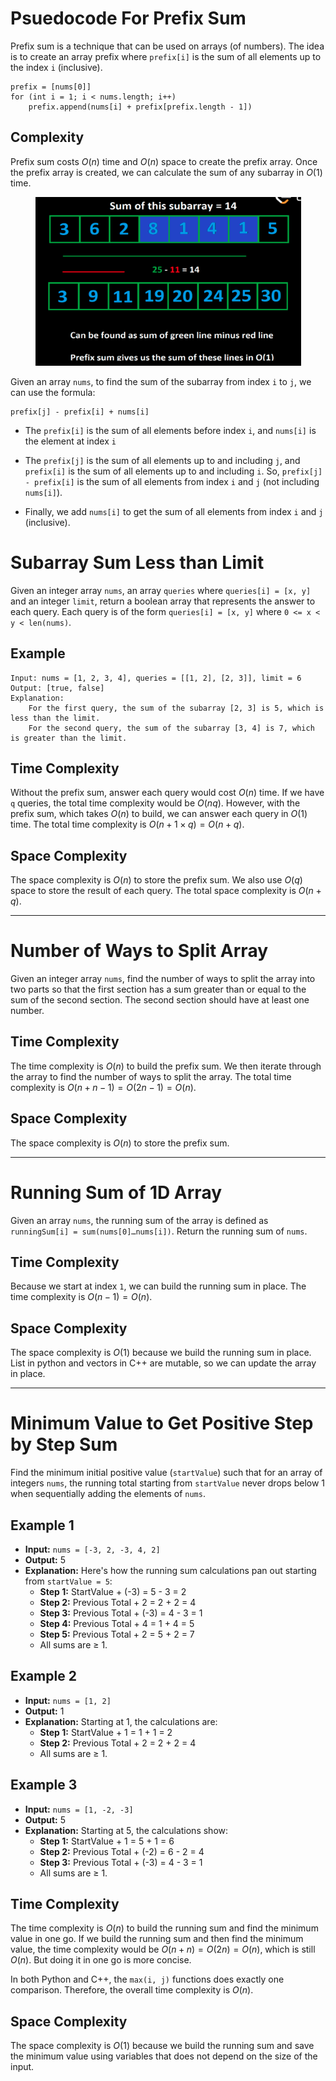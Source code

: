 # Psuedocode For Prefix Sum

Prefix sum is a technique that can be used on arrays (of numbers). The idea is to create an array prefix where `prefix[i]` is the sum of all elements up to the index `i` (inclusive). 

```
prefix = [nums[0]]
for (int i = 1; i < nums.length; i++)
    prefix.append(nums[i] + prefix[prefix.length - 1])
```

## Complexity

Prefix sum costs $O(n)$ time and $O(n)$ space to create the prefix array. Once the prefix array is created, we can calculate the sum of any subarray in $O(1)$ time.

<div style="text-align: center;">
    <img src="diagrams/prefix_sum.png" width="425" height="270">
</div>

Given an array `nums`, to find the sum of the subarray from index `i` to `j`, we can use the formula:

```
prefix[j] - prefix[i] + nums[i]
```

* The `prefix[i]` is the sum of  all elements before index `i`, and `nums[i]` is the element at index `i`

* The `prefix[j]` is the sum of all elements up to and including `j`, and `prefix[i]` is the sum of all elements up to and including `i`. So, `prefix[j] - prefix[i]` is the sum of all elements from index `i` and `j` (not including `nums[i]`).

* Finally, we add `nums[i]` to get the sum of all elements from index `i` and `j` (inclusive).

# Subarray Sum Less than Limit

Given an integer array `nums`, an array `queries` where `queries[i] = [x, y]` and an integer `limit`, return a boolean array that represents the answer to each query. Each query is of the form `queries[i] = [x, y]` where `0 <= x < y < len(nums)`.

## Example

```
Input: nums = [1, 2, 3, 4], queries = [[1, 2], [2, 3]], limit = 6
Output: [true, false]
Explanation: 
    For the first query, the sum of the subarray [2, 3] is 5, which is less than the limit.
    For the second query, the sum of the subarray [3, 4] is 7, which is greater than the limit.
```

## Time Complexity

Without the prefix sum, answer each query would cost $O(n)$ time. If we have `q` queries, the total time complexity would be $O(nq)$. However, with the prefix sum, which takes $O(n)$ to build, we can answer each query in $O(1)$ time. The total time complexity is $O(n + 1 \times q) = O(n + q)$.

## Space Complexity

The space complexity is $O(n)$ to store the prefix sum.  We also use $O(q)$ space to store the result of each query. The total space complexity is $O(n + q)$.

---

# Number of Ways to Split Array

Given an integer array `nums`, find the number of ways to split the array into two parts so that the first section has a sum greater than or equal to the sum of the second section. The second section should have at least one number.

## Time Complexity

The time complexity is $O(n)$ to build the prefix sum. We then iterate through the array to find the number of ways to split the array. The total time complexity is $O(n + n - 1) = O(2n - 1) = O(n)$.

## Space Complexity

The space complexity is $O(n)$ to store the prefix sum.

---

# Running Sum of 1D Array

Given an array `nums`, the running sum of the array is defined as `runningSum[i] = sum(nums[0]…nums[i])`. Return the running sum of `nums`.

## Time Complexity

Because we start at index `1`, we can build the running sum in place. The time complexity is $O(n-1) = O(n)$.

## Space Complexity

The space complexity is $O(1)$ because we build the running sum in place. List in python and vectors in C++ are mutable, so we can update the array in place.

---

# Minimum Value to Get Positive Step by Step Sum

Find the minimum initial positive value (`startValue`) such that for an array of integers `nums`, the running total starting from `startValue` never drops below 1 when sequentially adding the elements of `nums`.

## Example 1

- **Input:** `nums = [-3, 2, -3, 4, 2]`
- **Output:** 5
- **Explanation:** Here's how the running sum calculations pan out starting from `startValue = 5`:
  - **Step 1:** StartValue + (-3) = 5 - 3 = 2
  - **Step 2:** Previous Total + 2 = 2 + 2 = 4
  - **Step 3:** Previous Total + (-3) = 4 - 3 = 1
  - **Step 4:** Previous Total + 4 = 1 + 4 = 5
  - **Step 5:** Previous Total + 2 = 5 + 2 = 7
  - All sums are ≥ 1.
  
## Example 2

- **Input:** `nums = [1, 2]`
- **Output:** 1
- **Explanation:** Starting at 1, the calculations are:
  - **Step 1:** StartValue + 1 = 1 + 1 = 2
  - **Step 2:** Previous Total + 2 = 2 + 2 = 4
  - All sums are ≥ 1.

## Example 3

- **Input:** `nums = [1, -2, -3]`
- **Output:** 5
- **Explanation:** Starting at 5, the calculations show:
  - **Step 1:** StartValue + 1 = 5 + 1 = 6
  - **Step 2:** Previous Total + (-2) = 6 - 2 = 4
  - **Step 3:** Previous Total + (-3) = 4 - 3 = 1
  - All sums are ≥ 1.

## Time Complexity

The time complexity is $O(n)$ to build the running sum and find the minimum value in one go. If we build the running sum and then find the minimum value, the time complexity would be $O(n + n) = O(2n) = O(n)$, which is still $O(n)$. But doing it in one go is more concise.

In both Python and C++, the `max(i, j)` functions does exactly one comparison. Therefore, the overall time complexity is $O(n)$.

## Space Complexity

The space complexity is $O(1)$ because we build the running sum and save the minimum value using variables that does not depend on the size of the input.
